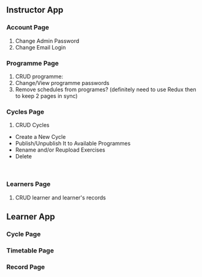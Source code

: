 ## Instructor App

### Account Page
1. Change Admin Password
2. Change Email Login

### Programme Page

1. CRUD programme:
2. Change/View programme passwords
3. Remove schedules from programes? (definitely need to use Redux then to keep 2 pages in sync)

### Cycles Page

1. CRUD Cycles
 + Create a New Cycle
 + Publish/Unpublish It to Available Programmes
 + Rename and/or Reupload Exercises
 + Delete

</br>

### Learners Page

1. CRUD learner and learner's records

## Learner App

### Cycle Page

### Timetable Page

### Record Page